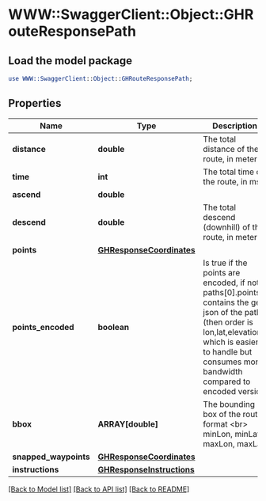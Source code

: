 # WWW::SwaggerClient::Object::GHRouteResponsePath

## Load the model package
```perl
use WWW::SwaggerClient::Object::GHRouteResponsePath;
```

## Properties
Name | Type | Description | Notes
------------ | ------------- | ------------- | -------------
**distance** | **double** | The total distance of the route, in meter | [optional] 
**time** | **int** | The total time of the route, in ms | [optional] 
**ascend** | **double** |  | [optional] 
**descend** | **double** | The total descend (downhill) of the route, in meter | [optional] 
**points** | [**GHResponseCoordinates**](GHResponseCoordinates.md) |  | [optional] 
**points_encoded** | **boolean** | Is true if the points are encoded, if not paths[0].points contains the geo json of the path (then order is lon,lat,elevation), which is easier to handle but consumes more bandwidth compared to encoded version | [optional] 
**bbox** | **ARRAY[double]** | The bounding box of the route, format &lt;br&gt; minLon, minLat, maxLon, maxLat | [optional] 
**snapped_waypoints** | [**GHResponseCoordinates**](GHResponseCoordinates.md) |  | [optional] 
**instructions** | [**GHResponseInstructions**](GHResponseInstructions.md) |  | [optional] 

[[Back to Model list]](../README.md#documentation-for-models) [[Back to API list]](../README.md#documentation-for-api-endpoints) [[Back to README]](../README.md)


